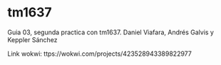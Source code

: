 # tm1637
Guia 03, segunda practica con tm1637. Daniel Viafara, Andrés Galvis y Keppler Sánchez  

Link wokwi: ttps://wokwi.com/projects/423528943389822977 
